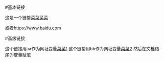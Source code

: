 #基本链接

这是一个链接[菜菜菜菜](https://www.baidu.com)

或者<https://www.baidu.com>

#高级链接

这个链接用aa作为网址变量[菜菜1][aa]
这个链接用bb作为网址变量[菜菜2][bb]
然后在文档结尾为变量赋值

[aa]: https://www.baidu.com
[bb]: https://www.baidu.com
